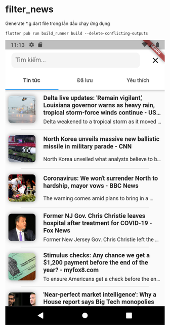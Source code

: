 # filter_news
Generate *.g.dart file trong lần đầu chạy ứng dụng
```
flutter pub run build_runner build --delete-conflicting-outputs
```

![home](https://github.com/trantan97/filter_new/blob/master/home.png?raw=true)
